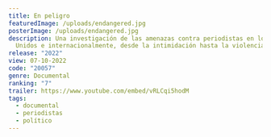 ```yaml
---
title: En peligro
featuredImage: /uploads/endangered.jpg
posterImage: /uploads/endangered.jpg
description: Una investigación de las amenazas contra periodistas en los Estados
  Unidos e internacionalmente, desde la intimidación hasta la violencia física.
release: "2022"
view: 07-10-2022
code: "20057"
genre: Documental
ranking: "7"
trailer: https://www.youtube.com/embed/vRLCqi5hodM
tags:
  - documental
  - periodistas
  - político
---
```


